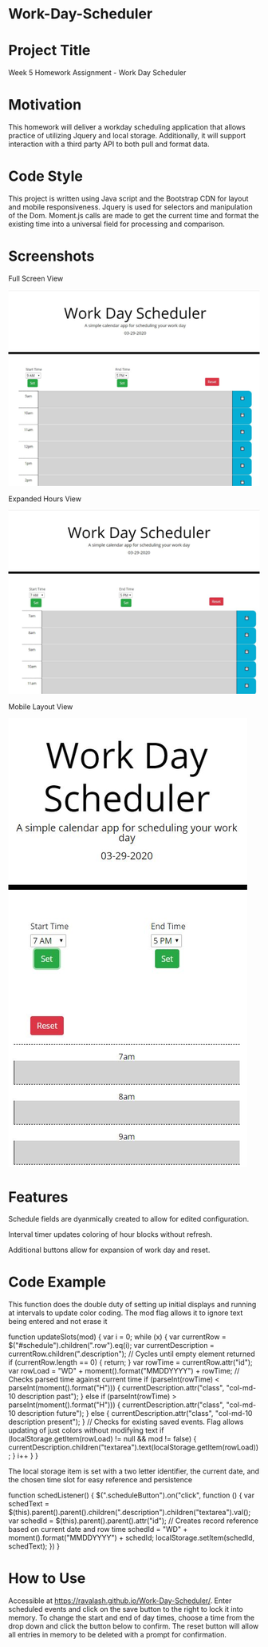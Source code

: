 # Work-Day-Scheduler

# Project Title
Week 5 Homework Assignment - Work Day Scheduler

# Motivation 
This homework will deliver a workday scheduling application that allows practice of utilizing Jquery and local storage. Additionally, it will support interaction with a third party API to both pull and format data. 

# Code Style
This project is written using Java script and the Bootstrap CDN for layout and mobile responsiveness. Jquery is used for selectors and manipulation of the Dom. Moment.js calls are made to get the current time and format the existing time into a universal field for processing and comparison.

# Screenshots

Full Screen View


![FullScreen](Screenshots/standard.JPG "Full Screen")


Expanded Hours View


![Expanded](Screenshots/expanded.JPG "Expanded Hours Screen")


Mobile Layout View


![MobileLayout](Screenshots/mobile.JPG "Mobile Layout Screen")


# Features
Schedule fields are dyanmically created to allow for edited configuration.

Interval timer updates coloring of hour blocks without refresh.

Additional buttons allow for expansion of work day and reset.

# Code Example
This function does the double duty of setting up initial displays and running at intervals to update color coding. The mod flag allows it to ignore text being entered and not erase it

function updateSlots(mod) {
    var i = 0;
    while (x) {
        var currentRow = $("#schedule").children(".row").eq(i);
        var currentDescription = currentRow.children(".description");
        // Cycles until empty element returned
        if (currentRow.length == 0) {
            return;
        }
        var rowTime = currentRow.attr("id");
        var rowLoad = "WD" + moment().format("MMDDYYYY") + rowTime;
        // Checks parsed time against current time
        if (parseInt(rowTime) < parseInt(moment().format("H"))) {
            currentDescription.attr("class", "col-md-10 description past");
        }
        else if (parseInt(rowTime) > parseInt(moment().format("H"))) {
            currentDescription.attr("class", "col-md-10 description future");
        }
        else {
            currentDescription.attr("class", "col-md-10 description present");
        }
        // Checks for existing saved events. Flag allows updating of just colors without modifying text
        if (localStorage.getItem(rowLoad) != null && mod != false) {
            currentDescription.children("textarea").text(localStorage.getItem(rowLoad));
        }
        i++
    }
}



The local storage item is set with a two letter identifier, the current date, and the chosen time slot for easy reference and persistence

function schedListener() {
    $(".scheduleButton").on("click", function () {
        var schedText = $(this).parent().parent().children(".description").children("textarea").val();
        var schedId = $(this).parent().parent().attr("id");
        // Creates record reference based on current date and row time
        schedId = "WD" + moment().format("MMDDYYYY") + schedId;
        localStorage.setItem(schedId, schedText);
    })
}


# How to Use
Accessible at https://ravalash.github.io/Work-Day-Scheduler/. Enter scheduled events and click on the save button to the right to lock it into memory. To change the start and end of day times, choose a time from the drop down and click the button below to confirm. The reset button will allow all entries in memory to be deleted with a prompt for confirmation.
